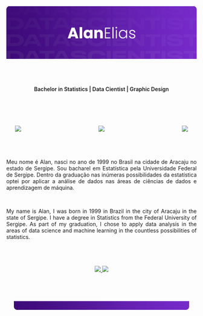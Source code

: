 
<div class="banner">
<picture>
    <img src="https://raw.githubusercontent.com/alan-elias/README/main/banner_readme.png" alt="Alan." width="800"/>
</picture>
</div>

<br>
<br>

<!-- Subtitle -->
<div class="skills" style="display: flex; flex-direction: column ;align-items: center; font-weight: 600; padding: 20px">

  Bachelor in Statistics | Data Cientist | Graphic Design
</div>

<br>
<br>

<div class="social" style="display: flex;
    flex-direction: row;
    justify-content: space-around;
    align-items: center;
    padding: 20px;
    gap: 64px;">
<!--<a href="https://github.com/alan-elias" target="_blank">
    <img src="https://img.icons8.com/ios-glyphs/30/ffffff/github.png"/>
</a> -->
<a href="https://linkedin.com/in/alan-elias" target="_blank">
    <img src="https://img.icons8.com/ios-filled/30/ffffff/linkedin.png"/>
</a>
    &nbsp&nbsp&nbsp&nbsp&nbsp&nbsp&nbsp&nbsp&nbsp&nbsp&nbsp&nbsp&nbsp&nbsp&nbsp&nbsp
<a href="https://discordapp.com/users/alanelias#7318/" target="_blank">
    <img src="https://img.icons8.com/ios-filled/30/ffffff/discord.png"/>
</a>
    &nbsp&nbsp&nbsp&nbsp&nbsp&nbsp&nbsp&nbsp&nbsp&nbsp&nbsp&nbsp&nbsp&nbsp&nbsp&nbsp
<a href="https://t.me/alanelias" target="_blank">
    <img src="https://img.icons8.com/ios-filled/30/ffffff/telegram-app.png"/>
</a>
</div>

<br>
<br>


<!-- Main Content -->
<div class="conteudo" style="text-align: justify;">

<p>
    Meu nome é Alan, nasci no ano de 1999 no Brasil na cidade de Aracaju no estado de Sergipe. Sou bacharel em Estatística pela Universidade Federal de Sergipe. Dentro     da graduação nas inúmeras possibilidades da  estatística optei por aplicar a análise de dados nas áreas de ciências de dados e aprendizagem de máquina.
</p>
    
<br>

<p>
    My name is Alan, I was born in 1999 in Brazil in the city of Aracaju in the state of Sergipe. I have a degree in Statistics from the Federal University of Sergipe.     As part of my graduation, I chose to apply data analysis in the areas of data science and machine learning in the countless possibilities of statistics.
</p>
</div>

<!-- Most used languages -->

<br>
<br>

<div style= "display: flex; flex-direction: row; justify-content: space-around;
    align-items: center; padding: 20px;">
  <a href="https://github.com/alan-elias">
    <img height="150em" src="https://github-readme-stats.vercel.app/api?username=alan-elias&show_icons=true&theme=midnight-purple&include_all_commits=true&count_private=true"/>
    <img height="150em" src="https://github-readme-stats.vercel.app/api/top-langs/?username=alan-elias&layout=compact&langs_count=5&theme=midnight-purple"/>
  </a>
</div>

<br>
<br>

<div class="banner" style="padding: 20px">
<picture>
    <img src="https://raw.githubusercontent.com/alan-elias/README/main/footer.png" alt="Alan." width="800"/>
</picture>
</div>
